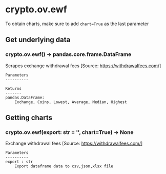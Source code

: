 # crypto.ov.ewf

To obtain charts, make sure to add `chart=True` as the last parameter

## Get underlying data 
### crypto.ov.ewf() -> pandas.core.frame.DataFrame

Scrapes exchange withdrawal fees
    [Source: https://withdrawalfees.com/]

    Parameters
    ----------

    Returns
    -------
    pandas.DataFrame:
        Exchange, Coins, Lowest, Average, Median, Highest

## Getting charts 
### crypto.ov.ewf(export: str = '', chart=True) -> None

Exchange withdrawal fees
    [Source: https://withdrawalfees.com/]

    Parameters
    ----------
    export : str
        Export dataframe data to csv,json,xlsx file
